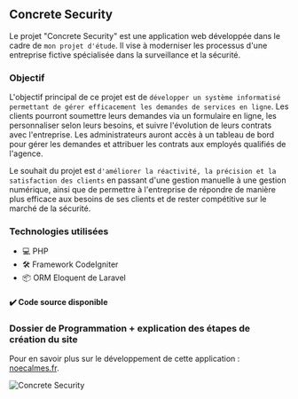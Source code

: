 ## Concrete Security

Le projet "Concrete Security" est une application web développée dans le cadre de `mon projet d'étude`. Il vise à moderniser les processus d'une entreprise fictive spécialisée dans la surveillance et la sécurité.

### Objectif

L'objectif principal de ce projet est de `développer un système informatisé permettant de gérer efficacement les demandes de services en ligne`. Les clients pourront soumettre leurs demandes via un formulaire en ligne, les personnaliser selon leurs besoins, et suivre l'évolution de leurs contrats avec l'entreprise. Les administrateurs auront accès à un tableau de bord pour gérer les demandes et attribuer les contrats aux employés qualifiés de l'agence.

Le souhait du projet est `d'améliorer la réactivité, la précision et la satisfaction des clients` en passant d'une gestion manuelle à une gestion numérique, ainsi que de permettre à l'entreprise de répondre de manière plus efficace aux besoins de ses clients et de rester compétitive sur le marché de la sécurité.

### Technologies utilisées

- 💻 PHP
- 🛠️ Framework CodeIgniter
- 📦 ORM Eloquent de Laravel
#### ✔️ Code source disponible 

### Dossier de Programmation + explication des étapes de création du site

Pour en savoir plus sur le développement de cette application : [noecalmes.fr](http://noecalmes.fr/concretesecurity).

![Concrete Security](https://github.com/NoeCalmes/concretsecurity/assets/68471197/77d1bfcd-d855-446e-92aa-0714e9502ed1)

